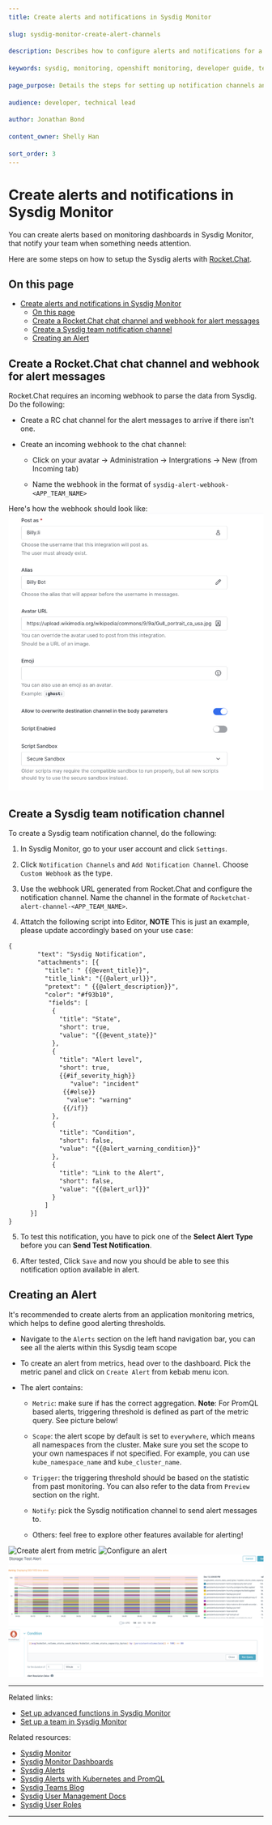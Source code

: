 ```yaml
---
title: Create alerts and notifications in Sysdig Monitor

slug: sysdig-monitor-create-alert-channels

description: Describes how to configure alerts and notifications for a team in Sysdig Monitor.

keywords: sysdig, monitoring, openshift monitoring, developer guide, team guide, team, configure, alerts, notifications

page_purpose: Details the steps for setting up notification channels and configuring them in Sysdig Monitor and RocketChat.

audience: developer, technical lead

author: Jonathan Bond

content_owner: Shelly Han

sort_order: 3
---
```


# Create alerts and notifications in Sysdig Monitor

You can create alerts based on monitoring dashboards in Sysdig Monitor, that notify your team when something needs attention.

Here are some steps on how to setup the Sysdig alerts with [Rocket.Chat](https://chat.developer.gov.bc.ca/).

## On this page
- [Create alerts and notifications in Sysdig Monitor](#create-alerts-and-notifications-in-sysdig-monitor)
  - [On this page](#on-this-page)
  - [Create a Rocket.Chat chat channel and  webhook for alert messages](#create-a-rocketchat-chat-channel-and--webhook-for-alert-messages)
  - [Create a Sysdig team notification channel](#create-a-sysdig-team-notification-channel)
  - [Creating an Alert](#creating-an-alert)




## Create a Rocket.Chat chat channel and  webhook for alert messages

Rocket.Chat requires an incoming webhook to parse the data from Sysdig. Do the following:
- Create a RC chat channel for the alert messages to arrive if there isn't one.

- Create an incoming webhook to the chat channel:

  - Click on your avatar -> Administration -> Intergrations -> New (from Incoming tab)

  - Name the webhook in the format of `sysdig-alert-webhook-<APP_TEAM_NAME>`


Here's how the webhook should look like:
![RC webhook config](../../images/sysdig-team-rc-alert-webhook-config.png)


## Create a Sysdig team notification channel

To create a Sysdig team notification channel, do the following:

1. In Sysdig Monitor, go to your user account and click `Settings`.

2. Click `Notification Channels` and `Add Notification Channel`. Choose `Custom Webhook` as the type.
   

3. Use the webhook URL generated from Rocket.Chat and configure the notification channel. Name the channel in the formate of `Rocketchat-alert-channel-<APP_TEAM_NAME>`.


4. Attatch the following script into Editor, **NOTE** This is just an example, please update accordingly based on your use case:
```
{
        "text": "Sysdig Notification",
        "attachments": [{
          "title": " {{@event_title}}",
          "title_link": "{{@alert_url}}",
          "pretext": " {{@alert_description}}",
          "color": "#f93b10",
           "fields": [
            {
              "title": "State",
              "short": true,
              "value": "{{@event_state}}"
            },
            {
              "title": "Alert level",
              "short": true,
              {{#if_severity_high}}
             	 "value": "incident"
               {{#else}}
               	"value": "warning"
               {{/if}}
            },
            {
              "title": "Condition",
              "short": false,
              "value": "{{@alert_warning_condition}}"
            },
            {
              "title": "Link to the Alert",
              "short": false,
              "value": "{{@alert_url}}"
            }
          ]
      }]
}
```

5. To test this notification, you have to pick one of the  **Select Alert Type** before you can **Send Test Notification**. 

6. After tested, Click `Save` and now you should be able to see this notification option available in alert. 

## Creating an Alert

It's recommended to create alerts from an application monitoring metrics, which helps to define good alerting thresholds.

- Navigate to the `Alerts` section on the left hand navigation bar, you can see all the alerts within this Sysdig team scope

- To create an alert from metrics, head over to the dashboard. Pick the metric panel and click on `Create Alert` from kebab menu icon.

- The alert contains:

  - `Metric`: make sure if has the correct aggregation. **Note**: For PromQL based alerts, triggering threshold is defined as part of the metric query. See picture below!

  - `Scope`: the alert scope by default is set to `everywhere`, which means all namespaces from the cluster. Make sure you set the scope to your own namespaces if not specified. For example, you can use `kube_namespace_name` and `kube_cluster_name`.

  - `Trigger`: the triggering threshold should be based on the statistic from past monitoring. You can also refer to the data from `Preview` section on the right.

  - `Notify`: pick the Sysdig notification channel to send alert messages to.

  - Others: feel free to explore other features available for alerting!


![Create alert from metric](../../images/sysdig-team-alert-create.png)
![Configure an alert](../../images/sysdig-team-alert-config.png)
![Configure PromQL alert](../../images/sysdig-team-alert-config-promql.png)

---
Related links:
- [Set up advanced functions in Sysdig Monitor](/sysdig-monitor-set-up-advanced-functions/)
- [Set up a team in Sysdig Monitor](/sysdig-monitor-setup-team/)

Related resources:
- [Sysdig Monitor](https://docs.sysdig.com/en/sysdig-monitor.html)
- [Sysdig Monitor Dashboards](https://docs.sysdig.com/en/dashboards.html)
- [Sysdig Alerts](https://docs.sysdig.com/en/alerts.html)
- [Sysdig Alerts with Kubernetes and PromQL](https://sysdig.com/blog/alerting-kubernetes/)
- [Sysdig Teams Blog](https://sysdig.com/blog/introducing-sysdig-teams/)
- [Sysdig User Management Docs](https://docs.sysdig.com/en/manage-teams-and-roles.html)
- [Sysdig User Roles](https://docs.sysdig.com/en/user-and-team-administration.html)

---
